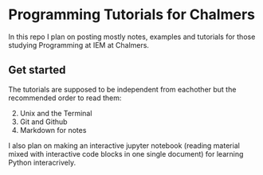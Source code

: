 # Programming Tutorials for Chalmers
In this repo I plan on posting mostly notes, examples and tutorials for those studying Programming at IEM at Chalmers.

## Get started
The tutorials are supposed to be independent from eachother but the recommended order to read them:

2. Unix and the Terminal
3. Git and Github
4. Markdown for notes

I also plan on making an interactive jupyter notebook (reading material mixed with interactive code blocks in one single document) for learning Python interacrively.
